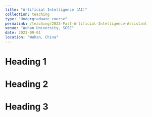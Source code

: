 ```yaml
---
title: "Artificial Intelligence (AI)"
collection: teaching
type: "Undergraduate course"
permalink: /teaching/2023-Fall-Artificial-Intelligence-Assistant
venue: "Wuhan University, SCSE"
date: 2023-09-01
location: "Wuhan, China"
---
```


Heading 1
======

Heading 2
======

Heading 3
======
